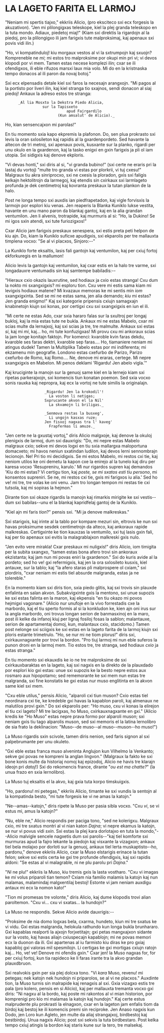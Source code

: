 # LA LAGETO FARITA EL LARMOJ

"Neniam mi spertis tiajxo," ekkriis Alicio, (pro eksciteco sxi ecx
forgesis la akuzativon). "Jen mi plilongigxas teleskope, kiel la plej
granda teleskopo en la tuta mondo. Adiaux, piedetoj miaj!" (Kiam
sxi direktis la rigardojn al la piedoj, pro la plilongigxo ili jam
farigxis tute malproksimaj, kaj apenaux sxi povis vidi ilin.)

"Ho, vi kompatinduloj! kiu morgaux vestos al vi la sxtrumpojn kaj
sxuojn? Kompreneble ne _mi_; mi estos tro malproksime por okupi min
pri vi; vi devos klopodi por vi mem. Tamen estas necese komplezi ilin;
cxar se ili ofendigxos, ili eble rifuzos marsxi laux mia volo. Mi do
en la kristnaska tempo donacos al ili paron da novaj botoj."

Sxi ecx elpensadis detale kiel sxi faros la necesajn arangxojn. "Mi
pagos al la portisto por liveri ilin, kaj kiel stranga tio sxajnos,
sendi donacon al siaj piedoj! Ankaux la adreso estos tre stranga:

          _Al lia Mosxto la Dekstra Piedo Alicia,
                     sur la Tapisxeto
                                apud Fajrgardilo
                            (Kun amsalut' de Alicio)._

Ho, kian sensencajxon mi parolas!"

En tiu momento sxia kapo ekpremis la plafonon. Do, sen plua prokrasto
sxi levis la oran sxlosileton kaj rapidis al la gxardenpordeto. Sed
havante la altecon de tri metroj, sxi apenaux povis, kusxante sur la
planko, rigardi per unu okulo en la gxardenon, kaj la tasko enigxi en
gxin farigxis ja pli ol iam utopia. Sxi sidigxis kaj denove ekploris.

"Vi devas honti," sxi diris al si, "vi granda bubino!" (sxi certe
ne eraris pri la lastaj du vortoj) "multe tro granda vi estas por
plorkrii, vi tuj cxesu!" Malgraux tiu akra sinriprocxo, sxi ne cxesis
la ploradon, gxis sxi faligis kelkajn hektolitrojn da larmegoj, kaj
etendis sin cxirkaux sxi larmlageto profunda je dek centimetroj kaj
kovranta preskaux la tutan plankon de la halo.

Post ne longa tempo sxi auxdis ian piedfrapetadon, kaj vigle forvisxis
la larmojn por esplori kiu venas. Jen reaperis la Blanka Kuniklo lukse
vestita, havante en unu mano paron da blankaj gantoj, kaj en la alia
grandan ventumilon. Jen li alvenis, trotrapide, kaj murmuris al si:
"Ho, la Dukino! Se mi igos sxin atendi, sxi tute furiozigxos!"

Cxar Alicio jam farigxis preskaux senespera, sxi estis preta peti
helpon de kiu ajn. Do, kiam la Kuniklo suficxe apudigxis, sxi
ekparolis per tre mallauxta timplena vocxo: "Se al vi placxos,
Sinjoro:--"

La Kuniklo forte eksaltis, lasis fali gantojn kaj ventumilon, kaj per
cxiuj fortoj ekforkuregis en la mallumon!

Alicio levis la gantojn kaj ventumilon, kaj cxar estis en la halo tre
varme, sxi longadauxre ventumadis sin kaj samtempe babiladis:--

"Hieraux cxio okazis lauxrutine, sed hodiaux ja cxio estas stranga!
Cxu dum la nokto mi sxangxigxis? mi esploru tion. Cxu vere mi estis
sama kiam mi levigxis hodiaux matene? Mi kvazaux memoras ke mi sentis
min _iom_ sxangxigxinta. Sed se mi ne estas sama, jen alia demando;
_kiu_ mi estas? Jen granda enigmo!" Kaj sxi kategorie pripensis
cxiujn samagxajn knabinetojn kiujn sxi konas, por certigxi cxu sxi
sxangxigxis en iun el ili.

"Mi certe ne estas Ado, cxar sxia hararo falas sur la sxultroj per
longaj bukloj, kaj la mia estas tute ne bukla. Ankaux mi ne estas
Mabelo, cxar mi scias multe da lernajxoj, kaj sxi scias ja tre, tre
malmulte. Ankaux sxi estas _si_, kaj mi _mi_, kaj... ho, mi tute
konfuzigxas! Mi provu cxu mi ankoraux scias la jam longe konitajn
faktojn. Por komenci: kvaroble kvin faras dekdu, kvaroble ses faras
dektri, kvaroble sep faras.... Ho, tiamaniere neniam mi atingus dudek!
Tamen la Multiplika Tabelo estas por mi indiferenta; mi ekzamenu min
geografie. Londono estas cxefurbo de Parizo, Parizo cxefurbo de Romo,
kaj Romo.... Ne, denove mi eraras, certege. Mi nepre sxangxigxis en
Mabelon. Mi penos deklami 'Rigardu! Jen abelo vigla.'"

Kaj kruciginte la manojn sur la genuoj same kiel en la lernejo kiam
sxi ripetas parkerajxojn, sxi komencis tiun konatan poemon. Sed sxia
vocxo sonis rauxka kaj nepropra, kaj ecx la vortoj ne tute similis la
originalajn.

                      _Rigardu! Jen la krokodil'!
                        La voston li netigas;
                      Sxprucante akvon el la Nil'
                        La skvamojn li briligas._

                      _Senmova restas la busxeg',
                        Li ungojn kasxas ruze;
                      Jen fisxoj nagxas tra l' kaveg'
                        Frapfermas li amuze._

"Jen certe ne la gxustaj vortoj," diris Alicio malgxoje, kaj denove
la okuloj plenigxis de larmoj, dum sxi dauxrigis: "Do, mi nepre estas
Mabelo malgraux cxio; sekve mi devos logxi en tiu sxia mallargxa
maloportuna domacxeto; mi havos neniun sxatindan ludilon, kaj devos
lerni sennombrajn lecionojn. Ne! Pri tio mi decidigxis. Se mi estos
Mabelo, mi restos cxi tie, kaj neniom utilos ke oni demetu la kapon
cxe la enirejo al la tunelo kaj diru per karesa vocxo 'Resupreniru,
karulo.' Mi nur rigardos supren kaj demandos 'Kiu do mi estas? Vi
certigu tion, kaj _poste, se mi sxatos esti tiu persono_, mi konsentos
supreniri. Se ne, mi restos cxi tie, gxis mi farigxos iu alia.' Sed ho
ve! mi tre, tre volas ke oni venu. Jam tro longan tempon mi restas tie
cxi tutsola, kaj mi sopiras la hejmon."

Dirante tion sxi okaze rigardis la manojn kaj rimarkis mirigite ke sxi
vestis--dum sxi babilas--unu el la blankaj kapridfelaj gantoj de la
Kuniklo.

"Kiel ajn mi faris _tion_?" pensis sxi. "Mi ja denove malkreskas."

Sxi starigxis, kaj irinte al la tablo por kompare mezuri sin,
eltrovis ke nun sxi havas proksimume sesdek centimetrojn da alteco,
kaj ankoraux rapide malkreskas. Certigxinte ke tion kauxzas la
ventumilo, sxi tuj lasis gxin fali, kaj per tio apenaux sxi evitis la
malagrablajxon malkreski gxis nulo.

"Jen evito vere mirakla! Cxar preskaux mi nuligxis!" diris Alicio,
iom timigita per la subita sxangxo, "tamen estas bona afero trovi sin
ankoraux ekzistanta; kaj jam nun mi povas eniri la gxardenon." Sxi do
kuris avide al la pordeto; sed ho ve! gxi refermigxis, kaj jen la ora
sxlosileto kusxis, kiel antauxe, sur la tablo; kaj "la afero staras
pli malprospere ol cxiam," sxi plordiris, "cxar neniam mi estis tiel
absurde malgranda, estas ja ne tolereble."

En la momento kiam sxi diris tion, sxia piedo glitis, kaj sxi trovis
sin plauxde enfalinta en salan akvon. Subakvigxinte gxis la mentono,
sxi unue supozis ke sxi estas falinta en la maron, kaj ekpensis
"en tiu okazo mi povos hejmigxi vagonare." (Alicio nur unufoje en
la vivo forrestadis cxe la marbordo, kaj el tiu sperto formis al
si la konkludon ke, kien ajn oni irus sur la angla marbordo, oni
trovus longan serion de banmasxinoj en la maro, post ili kelke da
infanoj kiuj per lignaj fosiloj fosas la sablon; malantauxe, serion
de apartamentaj domoj, kun, malantaux cxio, stacidomo.) Tamen post
nelonge sxi sciigxis ke sxi estas en la lageto farita de la larmoj
kiujn sxi ploris estante trimetrulo. "Ho, se nur mi ne tiom plorus!"
diris sxi, cxirkauxnagxante por trovi la bordon. "Pro tiuj larmoj mi
nun eble suferos la punon droni en la larmoj mem. Tio estos tre, tre
stranga, sed hodiaux _cxio_ ja estas stranga."

En tiu momento sxi ekauxdis ke io ne tre malproksime de sxi
cxirkauxbaraktas en la lageto, kaj sxi nagxis en la direkto de la
plauxdado por esplori kio gxi estas: unue sxi supozis ke la besto
nepre estos aux rosmaro aux hipopotamo; sed rememorante ke sxi mem
nun estas tre malgranda, sxi fine konstatis ke gxi estas nur muso
englitinta en la akvon same kiel sxi mem.

"Cxu eble utilus," pensis Alicio, "alparoli cxi tiun muson? Cxio
estas tiel neordinara cxi tie, ke kredeble gxi havas la kapablon
paroli, kaj almenaux ne malutilos provi gxin." Do sxi ekparolis
per: "Ho muso, cxu vi konas la elirejon el tiu cxi lageto? Mi tre
lacigxas, ho Muso, cxirkauxnagxante en gxi." (Alicio kredis ke "Ho
Muso" estas nepre prava formo por alparoli muson; sxi neniam gxis tiu
tago alparolis muson, sed sxi memoris el la latina lernolibro de sia
frato la deklinacion: "Muso--de muso--al muso--muson--ho muso!")

La Muso rigardis sxin scivole, tamen diris nenion, sed faris signon al
sxi palpebrumante per unu okuleto.

"Gxi eble estas franca muso alveninta Anglujon kun Vilhelmo la
Venkanto; sekve gxi povas ne kompreni la anglan lingvon." (Malgraux
la fakto ke sxi bone konis multe da historiaj nomoj kaj epizodoj,
Alicio ne havis tre klarajn ideojn pri _datoj_!) Sxi do rekomencis
france, dirante "_ou est ma chatte?_" (la unua frazo en sxia
lernolibro).

La Muso tuj eksaltis el la akvo, kaj gxia tuta korpo timskuigxis.

"Ho, pardonu! mi petegas," ekkriis Alicio, timante ke sxi vundis la
sentojn al la kompatinda besto, "mi tute forgesis ke vi ne amas la
katojn."

"Ne--amas--katojn," diris ripete la Muso per pasia sibla vocxo. "Cxu
_vi_, se vi estus mi, amus la katojn?"

"Nu, eble ne," Alicio respondis per paciga tono, "sed ne kolerigxu.
Malgraux cxio, mi tre sxatus montri al vi nian katon _Dajna_; vi nepre
ekamus la katojn, se nur vi povus vidi _sxin_. Sxi estas la plej kara
dorlotajxo en tuta la mondo,"--Alicio malvigle sencele nagxetis dum
sxi parolis--"kaj tiel komforte sxi murmuras apud la fajro lekante
la piedojn kaj visxante la vizagxon; ankaux tiel bela molajxo por
dorloti sur la genuoj, ankaux tiel lerta muskaptisto--ho, pardonu,"
denove ekkriis Alicio, cxar la Muso elstarigis erinace la tutan felon;
sekve sxi estis certa ke gxi tre profunde ofendigxis, kaj sxi rapidis
aldoni: "Se estas al vi malagrable, ni ne plu parolu pri _Dajna_."

"_Ni_ ne plu!" ekkriis la Muso, kiu tremis gxis la lasta vostharo.
"Cxu vi imagas ke _mi_ volus priparoli tian temon? Cxiam nia familio
malamis la katojn kaj nun malamas, malamindaj malgxentilaj bestoj!
Estonte vi jam neniam auxdigu antaux mi ecx la nomon kato!"

"Tion mi promesas tre volonte," diris Alicio, kaj dume klopodis trovi
alian paroltemon. "Cxu vi... cxu vi sxatas... la hundojn?"

La Muso ne respondis. Sekve Alicio avide dauxrigis:--

"Proksime de nia domo logxas bela, cxarma, hundeto, kiun mi tre
sxatus ke vi vidu. Gxi estas malgranda, helokula rathundo kun longa
bukla brunhararo. Gxi kapablas realporti la ajxojn forjxetitajn; gxi
petas mangxajxon sidante sur la vosto, kaj havas aliajn cxiuspecajn
kapablojn; mi ne povas memori ecx la duonon da ili. Gxi apartenas
al iu farmisto kiu diras ke pro gxiaj kapabloj gxi valoras mil
spesmilojn. Li certigas ke gxi mortigas cxiujn ratojn kaj... Ho,
ve! ve! Denove mi ofendis gxin." Cxar jen! la Muso nagxas for, for
per cxiuj fortoj, kun tia rapideco ke li faras irante tra la akvo
grandan plauxdbruon.

Sxi realvokis gxin per sia plej dolcxa tono. "Vi _kara_ Muso, revenu!
mi petegas; nek katojn nek hundojn ni priparolos, se al vi ne
placxos." Auxdinte tion, la Muso turnis sin malrapide kaj renagxis al
sxi. Gxia vizagxo estis tre pala (pro kolero, pensis en si Alicio),
kaj per mallauxta tremanta vocxo gxi diris: "Ni nagxu al la bordo,
kaj poste mi rakontos al vi mian historion, por komprenigi pro kio
mi malamas la katojn kaj hundojn." Kaj certe estus malprudente plu
prokrasti la elnagxon, cxar en la lageton jam enfalis tiom da birdoj
kaj bestoj ke ili komencis premi sin reciproke. Jen Anaso nagxis
kun Dodo, jen Loro kun Agleto, jen multe da aliaj strangajxoj,
birdbestoj kaj bestbirdoj. Unua nagxis Alicio; post sxi sekvis la tuta
birdbestaro. Post kelka tempo cxiuj atingis la bordon kaj staris kune
sur la tero, tre malsekaj.
